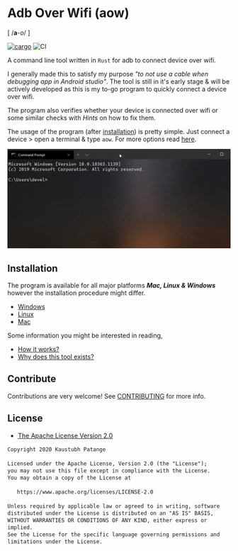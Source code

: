 # Adb Over Wifi (aow)

[ /**a**-_o_/ ]

<a href="https://crates.io/crates/aow"><img src="https://img.shields.io/crates/v/aow.svg" alt="cargo"></a>
![CI](https://github.com/KaustubhPatange/aow/workflows/CI/badge.svg)

A command line tool written in `Rust` for adb to connect device over wifi.

I generally made this to satisfy my purpose _"to not use a cable when debugging app in Android studio"_. The tool is still in it's early stage & will be actively developed as this is my to-go program to quickly connect a device over wifi.

The program also verifies whether your device is connected over wifi or some similar checks with _Hints_ on how to fix them.

The usage of the program (after [installation](#Installation)) is pretty simple. Just connect a device > open a terminal & type `aow`. For more options read [here](https://github.com/KaustubhPatange/aow/wiki/Command-line-options).

![](art/demo.gif)

## Installation

The program is available for all major platforms _**Mac, Linux & Windows**_ however the installation procedure might differ.

- [Windows](https://github.com/KaustubhPatange/aow/wiki/Installation/#os)
- [Linux](https://github.com/KaustubhPatange/aow/wiki/Installation/#linux)
- [Mac](https://github.com/KaustubhPatange/aow/wiki/Installation/#mac)

Some information you might be interested in reading,

- [How it works?](https://github.com/KaustubhPatange/aow/wiki/FAQs#how-it-works)
- [Why does this tool exists?](https://github.com/KaustubhPatange/aow/wiki/FAQs#why-it-exists)

## Contribute

Contributions are very welcome! See [CONTRIBUTING](CONTRIBUTING.md) for more info.

## License

- [The Apache License Version 2.0](https://www.apache.org/licenses/LICENSE-2.0.txt)

```
Copyright 2020 Kaustubh Patange

Licensed under the Apache License, Version 2.0 (the "License");
you may not use this file except in compliance with the License.
You may obtain a copy of the License at

   https://www.apache.org/licenses/LICENSE-2.0

Unless required by applicable law or agreed to in writing, software
distributed under the License is distributed on an "AS IS" BASIS,
WITHOUT WARRANTIES OR CONDITIONS OF ANY KIND, either express or implied.
See the License for the specific language governing permissions and
limitations under the License.
```

